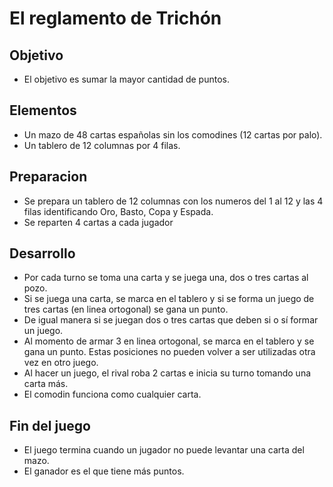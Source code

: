 # El reglamento de Trichón

## Objetivo

* El objetivo es sumar la mayor cantidad de puntos.

## Elementos
* Un mazo de 48 cartas españolas sin los comodines (12 cartas por palo).
* Un tablero de 12 columnas por 4 filas.

## Preparacion
* Se prepara un tablero de 12 columnas con los numeros del 1 al 12 y las 4 filas identificando Oro, Basto, Copa y Espada.
* Se reparten 4 cartas a cada jugador

## Desarrollo

* Por cada turno se toma una carta y se juega una, dos o tres cartas al pozo.
* Si se juega una carta, se marca en el tablero y si se forma un juego de tres cartas (en linea ortogonal) se gana un punto.
* De igual manera si se juegan dos o tres cartas que deben si o sí formar un juego.
* Al momento de armar 3 en linea ortogonal, se marca en el tablero y se gana un punto. Estas posiciones no pueden volver a ser utilizadas otra vez en otro juego.
* Al hacer un juego, el rival roba 2 cartas e inicia su turno tomando una carta más.
* El comodin funciona como cualquier carta.

## Fin del juego

* El juego termina cuando un jugador no puede levantar una carta del mazo.
* El ganador es el que tiene más puntos.
